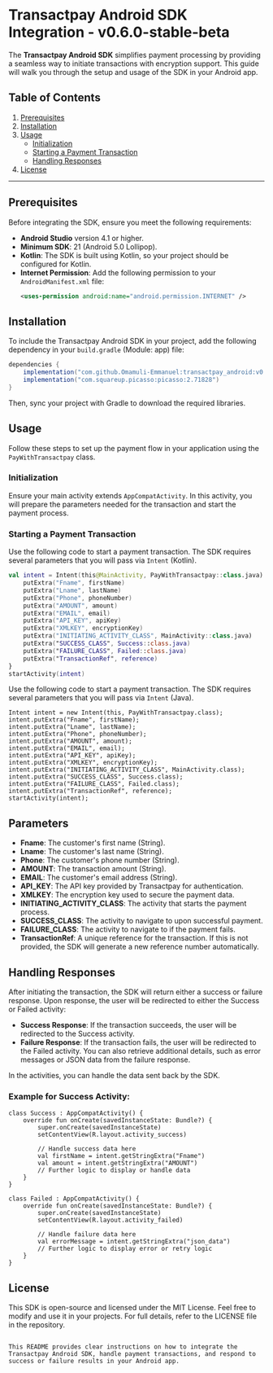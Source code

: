 # Transactpay Android SDK Integration - v0.6.0-stable-beta

The **Transactpay Android SDK** simplifies payment processing by providing a seamless way to initiate transactions with encryption support. This guide will walk you through the setup and usage of the SDK in your Android app.

## Table of Contents

1. [Prerequisites](#prerequisites)
2. [Installation](#installation)
3. [Usage](#usage)
   - [Initialization](#initialization)
   - [Starting a Payment Transaction](#starting-a-payment-transaction)
   - [Handling Responses](#handling-responses)
4. [License](#license)

---

## Prerequisites

Before integrating the SDK, ensure you meet the following requirements:

- **Android Studio** version 4.1 or higher.
- **Minimum SDK**: 21 (Android 5.0 Lollipop).
- **Kotlin**: The SDK is built using Kotlin, so your project should be configured for Kotlin.
- **Internet Permission**: Add the following permission to your `AndroidManifest.xml` file:
    ```xml
    <uses-permission android:name="android.permission.INTERNET" />
    ```

## Installation

To include the Transactpay Android SDK in your project, add the following dependency in your `build.gradle` (Module: app) file:

```gradle
dependencies {
    implementation("com.github.Omamuli-Emmanuel:transactpay_android:v0.6.0-stable-beta")
    implementation("com.squareup.picasso:picasso:2.71828")
}
```

Then, sync your project with Gradle to download the required libraries.

## Usage

Follow these steps to set up the payment flow in your application using the `PayWithTransactpay` class.

### Initialization

Ensure your main activity extends `AppCompatActivity`. In this activity, you will prepare the parameters needed for the transaction and start the payment process.

### Starting a Payment Transaction

Use the following code to start a payment transaction. The SDK requires several parameters that you will pass via `Intent` (Kotlin).

```kotlin
val intent = Intent(this@MainActivity, PayWithTransactpay::class.java).apply {
    putExtra("Fname", firstName)
    putExtra("Lname", lastName)
    putExtra("Phone", phoneNumber)
    putExtra("AMOUNT", amount)
    putExtra("EMAIL", email)
    putExtra("API_KEY", apiKey)
    putExtra("XMLKEY", encryptionKey)
    putExtra("INITIATING_ACTIVITY_CLASS", MainActivity::class.java)
    putExtra("SUCCESS_CLASS", Success::class.java)
    putExtra("FAILURE_CLASS", Failed::class.java)
    putExtra("TransactionRef", reference)
}
startActivity(intent)
```
Use the following code to start a payment transaction. The SDK requires several parameters that you will pass via `Intent` (Java).
```
Intent intent = new Intent(this, PayWithTransactpay.class);
intent.putExtra("Fname", firstName);
intent.putExtra("Lname", lastName);
intent.putExtra("Phone", phoneNumber);
intent.putExtra("AMOUNT", amount);
intent.putExtra("EMAIL", email);
intent.putExtra("API_KEY", apiKey);
intent.putExtra("XMLKEY", encryptionKey);
intent.putExtra("INITIATING_ACTIVITY_CLASS", MainActivity.class);
intent.putExtra("SUCCESS_CLASS", Success.class);
intent.putExtra("FAILURE_CLASS", Failed.class);
intent.putExtra("TransactionRef", reference);
startActivity(intent);

```
## Parameters

- **Fname**: The customer's first name (String).
- **Lname**: The customer's last name (String).
- **Phone**: The customer's phone number (String).
- **AMOUNT**: The transaction amount (String).
- **EMAIL**: The customer's email address (String).
- **API_KEY**: The API key provided by Transactpay for authentication.
- **XMLKEY**: The encryption key used to secure the payment data.
- **INITIATING_ACTIVITY_CLASS**: The activity that starts the payment process.
- **SUCCESS_CLASS**: The activity to navigate to upon successful payment.
- **FAILURE_CLASS**: The activity to navigate to if the payment fails.
- **TransactionRef**: A unique reference for the transaction. If this is not provided, the SDK will generate a new reference number automatically.

## Handling Responses

After initiating the transaction, the SDK will return either a success or failure response. Upon response, the user will be redirected to either the Success or Failed activity:

- **Success Response**: If the transaction succeeds, the user will be redirected to the Success activity.
- **Failure Response**: If the transaction fails, the user will be redirected to the Failed activity. You can also retrieve additional details, such as error messages or JSON data from the failure response.

In the activities, you can handle the data sent back by the SDK.

### Example for Success Activity:


```
class Success : AppCompatActivity() {
    override fun onCreate(savedInstanceState: Bundle?) {
        super.onCreate(savedInstanceState)
        setContentView(R.layout.activity_success)

        // Handle success data here
        val firstName = intent.getStringExtra("Fname")
        val amount = intent.getStringExtra("AMOUNT")
        // Further logic to display or handle data
    }
}
```
```
class Failed : AppCompatActivity() {
    override fun onCreate(savedInstanceState: Bundle?) {
        super.onCreate(savedInstanceState)
        setContentView(R.layout.activity_failed)

        // Handle failure data here
        val errorMessage = intent.getStringExtra("json_data")
        // Further logic to display error or retry logic
    }
}
```
## License

This SDK is open-source and licensed under the MIT License. Feel free to modify and use it in your projects. For full details, refer to the LICENSE file in the repository.

```

This README provides clear instructions on how to integrate the Transactpay Android SDK, handle payment transactions, and respond to success or failure results in your Android app.
```
